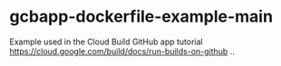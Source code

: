 # gcbapp-dockerfile-example-main
Example used in the Cloud Build GitHub app tutorial
https://cloud.google.com/build/docs/run-builds-on-github
..


#
#
